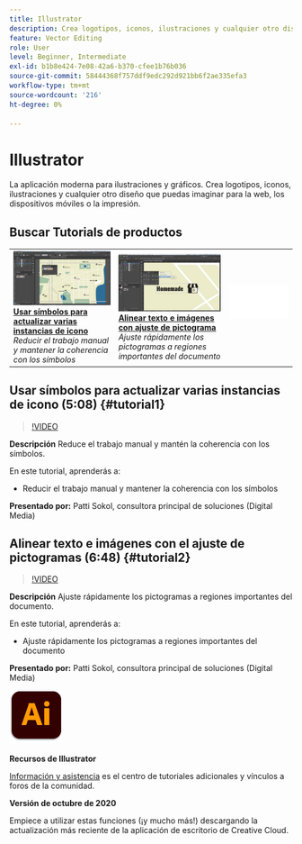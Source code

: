 ```yaml
---
title: Illustrator
description: Crea logotipos, iconos, ilustraciones y cualquier otro diseño que puedas imaginar para la web, los dispositivos móviles o la impresión
feature: Vector Editing
role: User
level: Beginner, Intermediate
exl-id: b1b8e424-7e08-42a6-b370-cfee1b76b036
source-git-commit: 58444368f757ddf9edc292d921bb6f2ae335efa3
workflow-type: tm+mt
source-wordcount: '216'
ht-degree: 0%

---
```


# Illustrator

La aplicación moderna para ilustraciones y gráficos. Crea logotipos, iconos, ilustraciones y cualquier otro diseño que puedas imaginar para la web, los dispositivos móviles o la impresión.

## Buscar Tutorials de productos

<table style="table-layout:fixed">
<tr>
 <td>
   <a href="illustrator.md#tutorial1">
      <img alt="Utilizar símbolos para actualizar varias instancias de icono" src="../assets/Illustrator_symbols_sokol_thumbnail.jpg" />
   </a>
    <div>
   <a href="illustrator.md#tutorial1"><strong>Usar símbolos para actualizar varias instancias de icono</strong></a>
    </div>
    <em>Reducir el trabajo manual y mantener la coherencia con los símbolos</em>
    <br>
  </td>
  <td>
    <a href="illustrator.md#tutorial2">
        <img alt="Alineación de texto e imágenes con el ajuste de pictogramas" src="../assets/illustrator_glyphAlign_sokol_thumbnail.jpg" />
    </a>
    <div>
    <a href="illustrator.md#tutorial2"><strong>Alinear texto e imágenes con ajuste de pictograma</strong></a>
    </div>
    <em>Ajuste rápidamente los pictogramas a regiones importantes del documento</em>
    <br>
  </td>
  <td>
    <img alt="Separador" src="../assets/Whitespacer.png" />
    <div>
    <br>
  </td>
</tr>
</table>

## Usar símbolos para actualizar varias instancias de icono (5:08) {#tutorial1}

>[!VIDEO](https://video.tv.adobe.com/v/326816?hidetitle=true)

**Descripción**
Reduce el trabajo manual y mantén la coherencia con los símbolos.

En este tutorial, aprenderás a:
* Reducir el trabajo manual y mantener la coherencia con los símbolos

**Presentado por:**
Patti Sokol, consultora principal de soluciones (Digital Media)

## Alinear texto e imágenes con el ajuste de pictogramas (6:48) {#tutorial2}

>[!VIDEO](https://video.tv.adobe.com/v/326817?hidetitle=true)

**Descripción**
Ajuste rápidamente los pictogramas a regiones importantes del documento.

En este tutorial, aprenderás a:
* Ajuste rápidamente los pictogramas a regiones importantes del documento

**Presentado por:**
Patti Sokol, consultora principal de soluciones (Digital Media)

![Logotipo de Illustrator](../assets/ai_appicon_96.png)

**Recursos de Illustrator**

[Información y asistencia](https://helpx.adobe.com/es/support/illustrator.html) es el centro de tutoriales adicionales y vínculos a foros de la comunidad.

**Versión de octubre de 2020**

Empiece a utilizar estas funciones (¡y mucho más!) descargando la actualización más reciente de la aplicación de escritorio de Creative Cloud.
